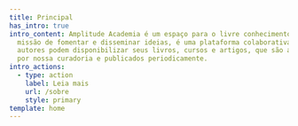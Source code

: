 ```yaml
---
title: Principal
has_intro: true
intro_content: Amplitude Academia é um espaço para o livre conhecimento. Com a
  missão de fomentar e disseminar ideias, é uma plataforma colaborativa onde
  autores podem disponibilizar seus livros, cursos e artigos, que são avaliados
  por nossa curadoria e publicados periodicamente.
intro_actions:
  - type: action
    label: Leia mais
    url: /sobre
    style: primary
template: home
---
```

